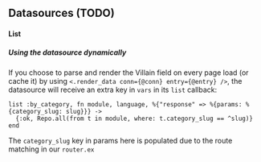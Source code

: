 ## Datasources (TODO)

#### List

##### Using the datasource dynamically

If you choose to parse and render the Villain field on every page load (or cache it) 
by using `<.render_data conn={@conn} entry={@entry} />`, the datasource will receive
an extra key in `vars` in its `list` callback:

    list :by_category, fn module, language, %{"response" => %{params: %{category_slug: slug}}} ->
      {:ok, Repo.all(from t in module, where: t.category_slug == ^slug)}
    end

The `category_slug` key in params here is populated due to the route matching in our `router.ex`